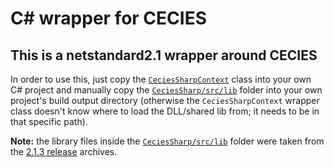 # C# wrapper for CECIES
## This is a **netstandard2.1** wrapper around CECIES

In order to use this, just copy the [`CeciesSharpContext`](https://github.com/GlitchedPolygons/cecies/blob/master/csharp/CeciesSharp/src/CeciesSharp.cs#L12) 
class into your own C# project and manually copy the [`CeciesSharp/src/lib`](https://github.com/GlitchedPolygons/cecies/tree/master/csharp/CeciesSharp/src/lib) folder into your
own project's build output directory (otherwise the `CeciesSharpContext` wrapper class doesn't know where to load the DLL/shared lib from; it needs to be in that specific path).

**Note:** the library files inside the [`CeciesSharp/src/lib`](https://github.com/GlitchedPolygons/cecies/tree/master/csharp/CeciesSharp/src/lib) folder were taken from the [2.1.3 release](https://github.com/GlitchedPolygons/cecies/releases/tag/2.1.3) archives.
